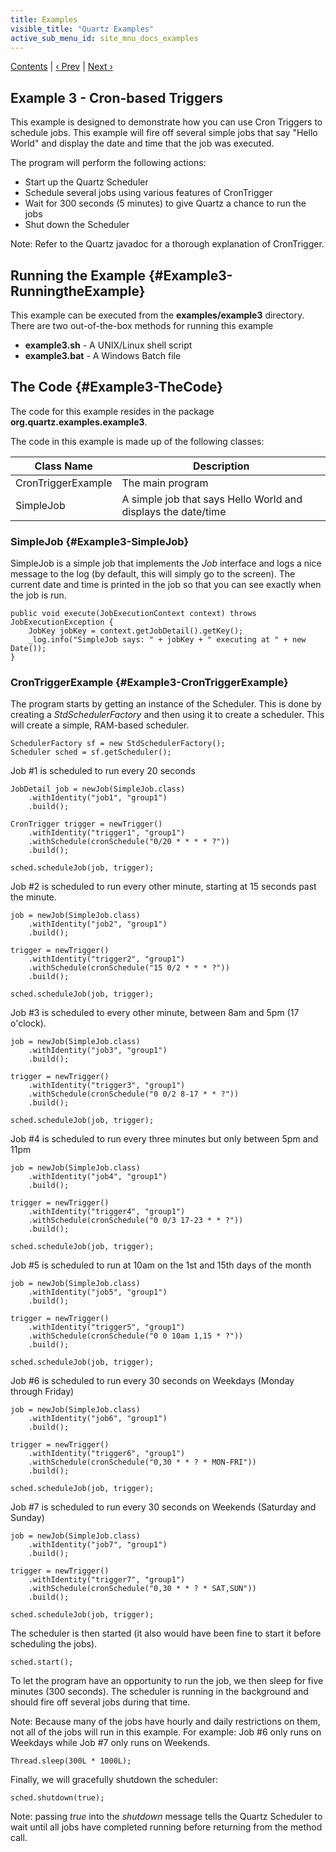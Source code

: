 ```yaml
---
title: Examples
visible_title: "Quartz Examples"
active_sub_menu_id: site_mnu_docs_examples
---
```

<div class="secNavPanel">
          <a href=".">Contents</a> |
	  <a href="Example1.html">&lsaquo;&nbsp;Prev</a> |
          <a href="Example4.html">Next&nbsp;&rsaquo;</a>
</div>

## Example 3 - Cron-based Triggers

This example is designed to demonstrate how you can use Cron Triggers to schedule jobs.   This example will fire off several simple jobs that say "Hello World" and display the date and time that the job was executed.

The program will perform the following actions:

+ Start up the Quartz Scheduler
+ Schedule several jobs using various features of CronTrigger
+ Wait for 300 seconds (5 minutes) to give Quartz a chance to run the jobs
+ Shut down the Scheduler



Note:  Refer to the Quartz javadoc for a thorough explanation of CronTrigger.

## Running the Example {#Example3-RunningtheExample}
This example can be executed from the **examples/example3** directory.   There are two out-of-the-box methods for running this example


+ **example3.sh** - A UNIX/Linux shell script
+ **example3.bat** - A Windows Batch file



## The Code {#Example3-TheCode}

The code for this example resides in the package **org.quartz.examples.example3**.   

The code in this example is made up of the following classes:

<table><thead>
<tr>
<th> Class Name </th>
<th> Description</th>
</tr>
</thead>

<tbody>
<tr>
<td> CronTriggerExample </td>
<td> The main program</td>
</tr>
<tr>
<td> SimpleJob </td>
<td> A simple job that says Hello World and displays the date/time</td>
</tr>
</tbody></table>

### SimpleJob {#Example3-SimpleJob}
SimpleJob is a simple job that implements the *Job* interface and logs a nice message to the log (by default, this will simply go to the screen).   The current date and time is printed in the job so that you can see exactly when the job is run.


<pre class="prettyprint highlight"><code class="language-java" data-lang="java">public void execute(JobExecutionContext context) throws JobExecutionException {
    JobKey jobKey = context.getJobDetail().getKey();
    _log.info("SimpleJob says: " + jobKey + " executing at " + new Date());
}
</code></pre>


### CronTriggerExample {#Example3-CronTriggerExample}
The program starts by getting an instance of the Scheduler.  This is done by creating a *StdSchedulerFactory* and then using it to create a scheduler.   This will create a simple, RAM-based scheduler.


<pre class="prettyprint highlight"><code class="language-java" data-lang="java">SchedulerFactory sf = new StdSchedulerFactory();
Scheduler sched = sf.getScheduler();
</code></pre>


Job #1 is scheduled to run every 20 seconds

<pre class="prettyprint highlight"><code class="language-java" data-lang="java">JobDetail job = newJob(SimpleJob.class)
    .withIdentity("job1", "group1")
    .build();

CronTrigger trigger = newTrigger()
    .withIdentity("trigger1", "group1")
    .withSchedule(cronSchedule("0/20 * * * * ?"))
    .build();

sched.scheduleJob(job, trigger);
</code></pre>


Job #2 is scheduled to run every other minute, starting at 15 seconds past the minute.

<pre class="prettyprint highlight"><code class="language-java" data-lang="java">job = newJob(SimpleJob.class)
    .withIdentity("job2", "group1")
    .build();

trigger = newTrigger()
    .withIdentity("trigger2", "group1")
    .withSchedule(cronSchedule("15 0/2 * * * ?"))
    .build();

sched.scheduleJob(job, trigger);
</code></pre>


Job #3 is scheduled to every other minute, between 8am and 5pm (17 o'clock).

<pre class="prettyprint highlight"><code class="language-java" data-lang="java">job = newJob(SimpleJob.class)
    .withIdentity("job3", "group1")
    .build();

trigger = newTrigger()
    .withIdentity("trigger3", "group1")
    .withSchedule(cronSchedule("0 0/2 8-17 * * ?"))
    .build();

sched.scheduleJob(job, trigger);
</code></pre>


Job #4 is scheduled to run every three minutes but only between 5pm and 11pm

<pre class="prettyprint highlight"><code class="language-java" data-lang="java">job = newJob(SimpleJob.class)
    .withIdentity("job4", "group1")
    .build();

trigger = newTrigger()
    .withIdentity("trigger4", "group1")
    .withSchedule(cronSchedule("0 0/3 17-23 * * ?"))
    .build();

sched.scheduleJob(job, trigger);
</code></pre>


Job #5 is scheduled to run at 10am on the 1st and 15th days of the month

<pre class="prettyprint highlight"><code class="language-java" data-lang="java">job = newJob(SimpleJob.class)
    .withIdentity("job5", "group1")
    .build();

trigger = newTrigger()
    .withIdentity("trigger5", "group1")
    .withSchedule(cronSchedule("0 0 10am 1,15 * ?"))
    .build();

sched.scheduleJob(job, trigger);
</code></pre>


Job #6 is scheduled to run every 30 seconds on Weekdays (Monday through Friday)

<pre class="prettyprint highlight"><code class="language-java" data-lang="java">job = newJob(SimpleJob.class)
    .withIdentity("job6", "group1")
    .build();

trigger = newTrigger()
    .withIdentity("trigger6", "group1")
    .withSchedule(cronSchedule("0,30 * * ? * MON-FRI"))
    .build();

sched.scheduleJob(job, trigger);
</code></pre>


Job #7 is scheduled to run every 30 seconds on Weekends (Saturday and Sunday)

<pre class="prettyprint highlight"><code class="language-java" data-lang="java">job = newJob(SimpleJob.class)
    .withIdentity("job7", "group1")
    .build();

trigger = newTrigger()
    .withIdentity("trigger7", "group1")
    .withSchedule(cronSchedule("0,30 * * ? * SAT,SUN"))
    .build();

sched.scheduleJob(job, trigger);
</code></pre>


The scheduler is then started (it also would have been fine to start it before scheduling the jobs).


<pre class="prettyprint highlight"><code class="language-java" data-lang="java">sched.start();
</code></pre>


To let the program have an opportunity to run the job, we then sleep for five minutes (300 seconds).  The scheduler is running in the background and should fire off several jobs during that time.

Note:  Because many of the jobs have hourly and daily restrictions on them, not all of the jobs will run in this example.   For example:   Job #6 only runs on Weekdays while Job #7 only runs on Weekends.

<pre class="prettyprint highlight"><code class="language-java" data-lang="java">Thread.sleep(300L * 1000L);
</code></pre>


Finally, we will gracefully shutdown the scheduler:

<pre class="prettyprint highlight"><code class="language-java" data-lang="java">sched.shutdown(true);
</code></pre>

Note:  passing *true* into the *shutdown* message tells the Quartz Scheduler to wait until all jobs have completed running before returning from the method call.
